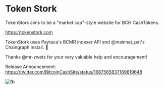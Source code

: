 # Token Stork

TokenStork aims to be a "market cap"-style website for BCH CashTokens.

https://tokenstork.com

TokenStork uses Paytaca's BCMR indexer API and @mainnet_pat's Chaingraph install. 🙏

Thanks @mr-zwets for your very valuable help and encouragement!

Release Announcement: https://twitter.com/BitcoinCashSite/status/1687565837169819648

![fb](https://github.com/Panmoni/tokenstork/assets/1970143/e0f45906-2438-489d-ad60-1f60ad789af8)
